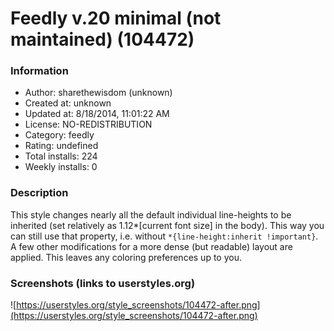 # Feedly v.20 minimal (not maintained) (104472)

### Information
- Author: sharethewisdom (unknown)
- Created at: unknown
- Updated at: 8/18/2014, 11:01:22 AM
- License: NO-REDISTRIBUTION
- Category: feedly
- Rating: undefined
- Total installs: 224
- Weekly installs: 0


### Description
This style changes nearly all the default individual line-heights to be inherited (set relatively as 1.12*[current font size] in the body). This way you can still use that property, i.e. without <code>*{line-height:inherit !important}</code>. A few other modifications for a more dense (but readable) layout are applied. This leaves any coloring preferences up to you.


### Screenshots (links to userstyles.org)
![https://userstyles.org/style_screenshots/104472-after.png](https://userstyles.org/style_screenshots/104472-after.png)


